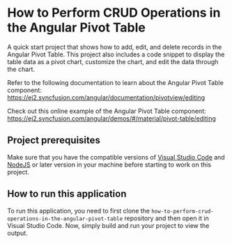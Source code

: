 # How to Perform CRUD Operations in the Angular Pivot Table
A quick start project that shows how to add, edit, and delete records in the Angular Pivot Table. This project also includes a code snippet to display the table data as a pivot chart, customize the chart, and edit the data through the chart.
 
Refer to the following documentation to learn about the Angular Pivot Table component: 
https://ej2.syncfusion.com/angular/documentation/pivotview/editing

Check out this online example of the Angular Pivot Table component:
https://ej2.syncfusion.com/angular/demos/#/material/pivot-table/editing  

## Project prerequisites
Make sure that you have the compatible versions of [Visual Studio Code](https://code.visualstudio.com/download ) and [NodeJS](https://nodejs.org/en/download) or later version in your machine before starting to work on this project.

## How to run this application
To run this application, you need to first clone the `how-to-perform-crud-operations-in-the-angular-pivot-table` repository and then open it in Visual Studio Code. Now, simply build and run your project to view the output.
